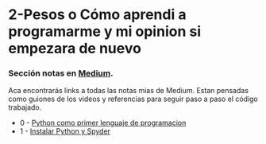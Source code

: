 # 2-Pesos o Cómo aprendi a programarme y mi opinion si empezara de nuevo



### Sección notas en [Medium](https://medium.com/@akirafierro). 

Aca encontrarás links a todas las notas mias de Medium. Estan pensadas como guiones de los videos
y referencias para seguir paso a paso el código trabajado. 

* 0 - [Python como primer lenguaje de programacion](https://medium.com/@akirafierro/python-como-primer-lenguaje-de-programaci%C3%B3n-9044d7032870)
* 1 - [Instalar Python y Spyder](https://medium.com/@akirafierro/instalar-python-y-spyder-con-chatgpt-63161ae949e3)
